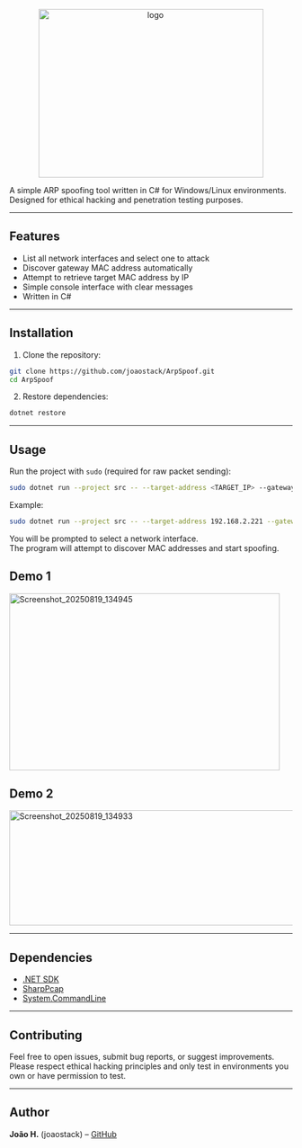 <p align="center"><img width="400" height="300" alt="logo" src="https://github.com/user-attachments/assets/adeef2ed-aab3-4bf7-aa8d-ab3233ff6bdc" /></p>

A simple ARP spoofing tool written in C# for Windows/Linux environments.  
Designed for ethical hacking and penetration testing purposes.

---

## Features

- List all network interfaces and select one to attack
- Discover gateway MAC address automatically
- Attempt to retrieve target MAC address by IP
- Simple console interface with clear messages
- Written in C#

---

## Installation

1. Clone the repository:

```bash
git clone https://github.com/joaostack/ArpSpoof.git
cd ArpSpoof
```

2. Restore dependencies:

```bash
dotnet restore
```

---

## Usage

Run the project with `sudo` (required for raw packet sending):

```bash
sudo dotnet run --project src -- --target-address <TARGET_IP> --gateway-address <GATEWAY_IP>
```

Example:

```bash
sudo dotnet run --project src -- --target-address 192.168.2.221 --gateway-address 192.168.2.1
```

You will be prompted to select a network interface.  
The program will attempt to discover MAC addresses and start spoofing.

## Demo 1
<img width="481" height="315" alt="Screenshot_20250819_134945" src="https://github.com/user-attachments/assets/b32f64bf-9b21-4e4e-9616-9b6474bcd5bc" />

## Demo 2
<img width="628" height="205" alt="Screenshot_20250819_134933" src="https://github.com/user-attachments/assets/7e19f7c9-ab6d-44b3-a97f-41093420fc67" />

---

## Dependencies

- [.NET SDK](https://dotnet.microsoft.com/en-us/download)
- [SharpPcap](https://github.com/chmorgan/sharppcap)
- [System.CommandLine](https://github.com/dotnet/command-line-api)

---

## Contributing

Feel free to open issues, submit bug reports, or suggest improvements.  
Please respect ethical hacking principles and only test in environments you own or have permission to test.

---

## Author

<b>João H.</b> (joaostack) – [GitHub](https://github.com/joaostack)


